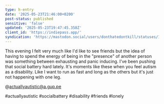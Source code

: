 ```yaml
---
type: h-entry
date: '2025-05-23T21:46:00+0200'
post-status: published
sensitive: 'false'
updated: '2025-05-23T19:47:45.358Z'
client_id: 'https://indiepass.app/'
syndication: 'https://mastodon.social/users/donthatedontkill/statuses/114558871364408468'
---
```

This evening I felt very much like I'd like to see friends but the idea of having to spend the energy of being in the "presence" of another person was something between exhausting and panic inducing. I've been pushing that social battery hard lately. 
It's moments like these when you feel autism as a disability. Like I want to run as fast and long as the others but it's just not happening with one leg. 

@actuallyautistic@a.gup.pe

#actuallyautistic #socialbattery #disability #friends #lonely
